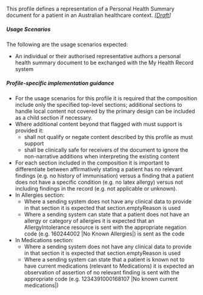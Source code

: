 This profile defines a representation of a Personal Health Summary document for a patient in an Australian healthcare context. *[[Draft](http://hl7.org/fhir/stu3/valueset-publication-status.html)]* 

##### **Usage Scenarios**
The following are the usage scenarios expected:
* An individual or their authorised representative authors a personal health summary document to be exchanged with the My Health Record system

##### **Profile-specific implementation guidance**
* For the usage scenarios for this profile it is required that the composition include only the specified top-level sections; additional sections to handle local content not covered by the primary design can be included as a child section if necessary.
* Where additional content beyond that flagged with must support is provided it:
    * shall not qualify or negate content described by this profile as must support
    * shall be clinically safe for receivers of the document to ignore the non-narrative additions when interpreting the existing content
* For each section included in the composition it is important to differentiate between affirmatively stating a patient has no relevant findings (e.g. no history of immunisation) versus a finding that a patient does not have a specific condition (e.g. no latex allergy) versus not including findings in the record (e.g. not applicable or unknown).
* In Allergies section:
    * Where a sending system does not have any clinical data to provide in that section it is expected that section.emptyReason is used
    * Where a sending system can state that a patient does not have an allergy or category of allergies it is expected that an AllergyIntolerance resource is sent with the appropriate negation code (e.g. 160244002 &#124;No Known Allergies&#124;) is sent as the code
* In Medications section:
    * Where a sending system does not have any clinical data to provide in that section it is expected that section.emptyReason is used
    * Where a sending system can state that a patient is known not to have current medications  (relevant to Medications) it is expected an observation of assertion of no relevant finding is sent with the appropriate code (e.g. 1234391000168107 &#124;No known current medications&#124;)


